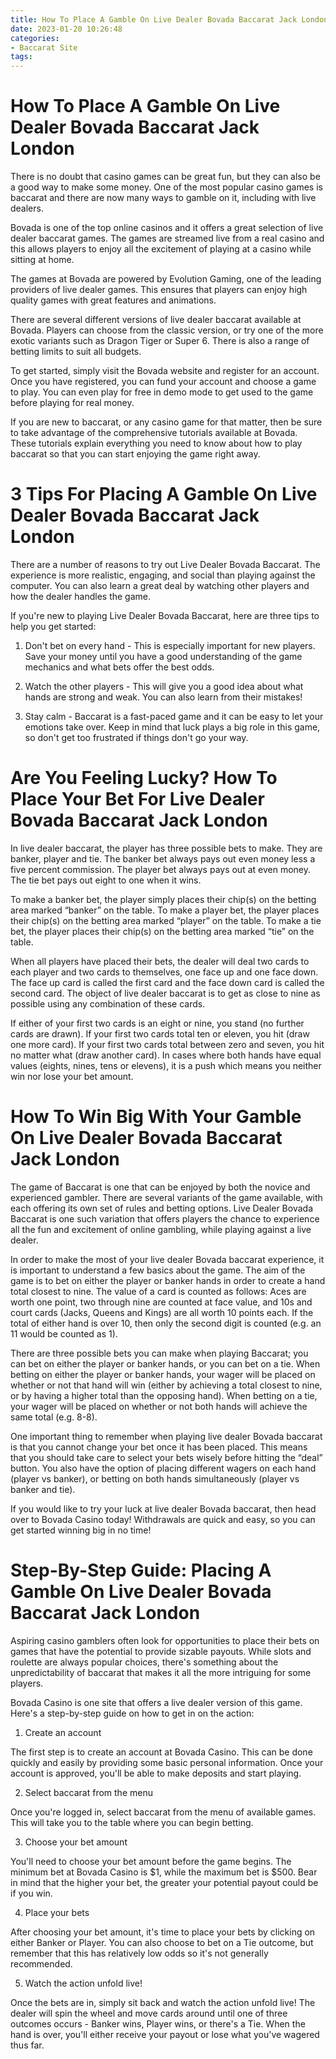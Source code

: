 ```yaml
---
title: How To Place A Gamble On Live Dealer Bovada Baccarat Jack London
date: 2023-01-20 10:26:48
categories:
- Baccarat Site
tags:
---
```



#  How To Place A Gamble On Live Dealer Bovada Baccarat Jack London

There is no doubt that casino games can be great fun, but they can also be a good way to make some money. One of the most popular casino games is baccarat and there are now many ways to gamble on it, including with live dealers.

Bovada is one of the top online casinos and it offers a great selection of live dealer baccarat games. The games are streamed live from a real casino and this allows players to enjoy all the excitement of playing at a casino while sitting at home.

The games at Bovada are powered by Evolution Gaming, one of the leading providers of live dealer games. This ensures that players can enjoy high quality games with great features and animations.

There are several different versions of live dealer baccarat available at Bovada. Players can choose from the classic version, or try one of the more exotic variants such as Dragon Tiger or Super 6. There is also a range of betting limits to suit all budgets.

To get started, simply visit the Bovada website and register for an account. Once you have registered, you can fund your account and choose a game to play. You can even play for free in demo mode to get used to the game before playing for real money.

If you are new to baccarat, or any casino game for that matter, then be sure to take advantage of the comprehensive tutorials available at Bovada. These tutorials explain everything you need to know about how to play baccarat so that you can start enjoying the game right away.

#  3 Tips For Placing A Gamble On Live Dealer Bovada Baccarat Jack London

There are a number of reasons to try out Live Dealer Bovada Baccarat. The experience is more realistic, engaging, and social than playing against the computer. You can also learn a great deal by watching other players and how the dealer handles the game.

If you're new to playing Live Dealer Bovada Baccarat, here are three tips to help you get started:

1. Don't bet on every hand - This is especially important for new players. Save your money until you have a good understanding of the game mechanics and what bets offer the best odds.

2. Watch the other players - This will give you a good idea about what hands are strong and weak. You can also learn from their mistakes!

3. Stay calm - Baccarat is a fast-paced game and it can be easy to let your emotions take over. Keep in mind that luck plays a big role in this game, so don't get too frustrated if things don't go your way.

#  Are You Feeling Lucky? How To Place Your Bet For Live Dealer Bovada Baccarat Jack London

In live dealer baccarat, the player has three possible bets to make. They are banker, player and tie. The banker bet always pays out even money less a five percent commission. The player bet always pays out at even money. The tie bet pays out eight to one when it wins.

To make a banker bet, the player simply places their chip(s) on the betting area marked “banker” on the table. To make a player bet, the player places their chip(s) on the betting area marked “player” on the table. To make a tie bet, the player places their chip(s) on the betting area marked “tie” on the table.

When all players have placed their bets, the dealer will deal two cards to each player and two cards to themselves, one face up and one face down. The face up card is called the first card and the face down card is called the second card. The object of live dealer baccarat is to get as close to nine as possible using any combination of these cards.

If either of your first two cards is an eight or nine, you stand (no further cards are drawn). If your first two cards total ten or eleven, you hit (draw one more card). If your first two cards total between zero and seven, you hit no matter what (draw another card). In cases where both hands have equal values (eights, nines, tens or elevens), it is a push which means you neither win nor lose your bet amount.

#  How To Win Big With Your Gamble On Live Dealer Bovada Baccarat Jack London

The game of Baccarat is one that can be enjoyed by both the novice and experienced gambler. There are several variants of the game available, with each offering its own set of rules and betting options. Live Dealer Bovada Baccarat is one such variation that offers players the chance to experience all the fun and excitement of online gambling, while playing against a live dealer.

In order to make the most of your live dealer Bovada baccarat experience, it is important to understand a few basics about the game. The aim of the game is to bet on either the player or banker hands in order to create a hand total closest to nine. The value of a card is counted as follows: Aces are worth one point, two through nine are counted at face value, and 10s and court cards (Jacks, Queens and Kings) are all worth 10 points each. If the total of either hand is over 10, then only the second digit is counted (e.g. an 11 would be counted as 1).

There are three possible bets you can make when playing Baccarat; you can bet on either the player or banker hands, or you can bet on a tie. When betting on either the player or banker hands, your wager will be placed on whether or not that hand will win (either by achieving a total closest to nine, or by having a higher total than the opposing hand). When betting on a tie, your wager will be placed on whether or not both hands will achieve the same total (e.g. 8-8).

One important thing to remember when playing live dealer Bovada baccarat is that you cannot change your bet once it has been placed. This means that you should take care to select your bets wisely before hitting the “deal” button. You also have the option of placing different wagers on each hand (player vs banker), or betting on both hands simultaneously (player vs banker and tie).

If you would like to try your luck at live dealer Bovada baccarat, then head over to Bovada Casino today! Withdrawals are quick and easy, so you can get started winning big in no time!

#  Step-By-Step Guide: Placing A Gamble On Live Dealer Bovada Baccarat Jack London

Aspiring casino gamblers often look for opportunities to place their bets on games that have the potential to provide sizable payouts. While slots and roulette are always popular choices, there's something about the unpredictability of baccarat that makes it all the more intriguing for some players.

Bovada Casino is one site that offers a live dealer version of this game. Here's a step-by-step guide on how to get in on the action:

1. Create an account

The first step is to create an account at Bovada Casino. This can be done quickly and easily by providing some basic personal information. Once your account is approved, you'll be able to make deposits and start playing.

2. Select baccarat from the menu

Once you're logged in, select baccarat from the menu of available games. This will take you to the table where you can begin betting.

3. Choose your bet amount

You'll need to choose your bet amount before the game begins. The minimum bet at Bovada Casino is $1, while the maximum bet is $500. Bear in mind that the higher your bet, the greater your potential payout could be if you win.

4. Place your bets

After choosing your bet amount, it's time to place your bets by clicking on either Banker or Player. You can also choose to bet on a Tie outcome, but remember that this has relatively low odds so it's not generally recommended.

5. Watch the action unfold live!


Once the bets are in, simply sit back and watch the action unfold live! The dealer will spin the wheel and move cards around until one of three outcomes occurs - Banker wins, Player wins, or there's a Tie. When the hand is over, you'll either receive your payout or lose what you've wagered thus far.
